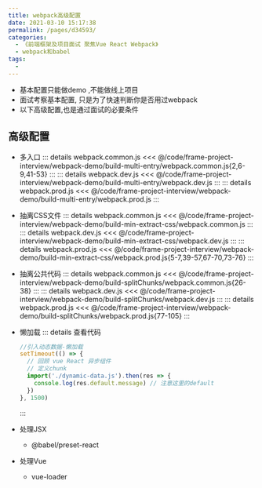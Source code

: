 ```yaml
---
title: webpack高级配置
date: 2021-03-10 15:17:38
permalink: /pages/d34593/
categories:
  - 《前端框架及项目面试 聚焦Vue React Webpack》
  - webpack和babel
tags:
  - 
---
```


* 基本配置只能做demo ,不能做线上项目
* 面试考察基本配置, 只是为了快速判断你是否用过webpack
* 以下高级配置,也是通过面试的必要条件

## 高级配置

* 多入口
  ::: details webpack.common.js
  <<< @/code/frame-project-interview/webpack-demo/build-multi-entry/webpack.common.js{2,6-9,41-53}
  :::
  ::: details webpack.dev.js
  <<< @/code/frame-project-interview/webpack-demo/build-multi-entry/webpack.dev.js
  :::
  ::: details webpack.prod.js
  <<< @/code/frame-project-interview/webpack-demo/build-multi-entry/webpack.prod.js
  :::
* 抽离CSS文件
  ::: details webpack.common.js
  <<< @/code/frame-project-interview/webpack-demo/build-min-extract-css/webpack.common.js
  :::
  ::: details webpack.dev.js
  <<< @/code/frame-project-interview/webpack-demo/build-min-extract-css/webpack.dev.js
  :::
  ::: details webpack.prod.js
  <<< @/code/frame-project-interview/webpack-demo/build-min-extract-css/webpack.prod.js{5-7,39-57,67-70,73-76}
  :::
* 抽离公共代码
  ::: details webpack.common.js
  <<< @/code/frame-project-interview/webpack-demo/build-splitChunks/webpack.common.js{26-38}
  :::
  ::: details webpack.dev.js
  <<< @/code/frame-project-interview/webpack-demo/build-splitChunks/webpack.dev.js
  :::
  ::: details webpack.prod.js
  <<< @/code/frame-project-interview/webpack-demo/build-splitChunks/webpack.prod.js{77-105}
  :::
* 懒加载
  ::: details 查看代码

  ``` js
  //引入动态数据-懒加载
  setTimeout(() => {
    // 回顾 vue React 异步组件
    // 定义chunk
    import('./dynamic-data.js').then(res => {
      console.log(res.default.message) // 注意这里的default
    })
  }, 1500)
  ```

  :::
* 处理JSX
  * @babel/preset-react
* 处理Vue
  * vue-loader

